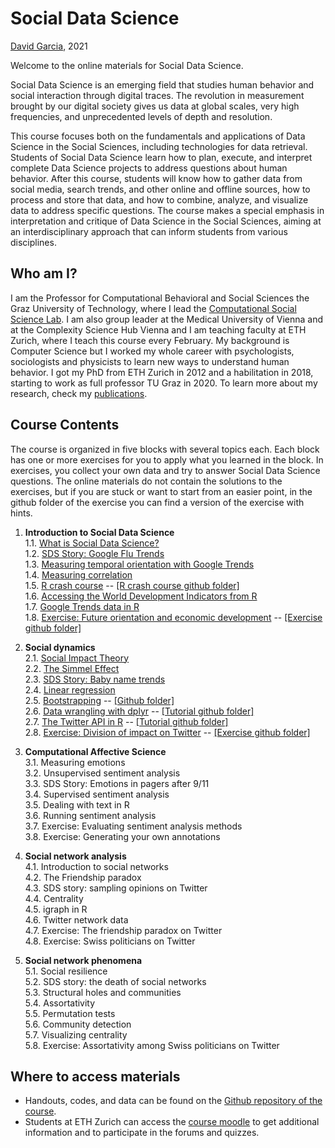 # Social Data Science

[David Garcia](http://dgarcia.eu), 2021

Welcome to the online materials for Social Data Science.

Social Data Science is an emerging field that studies human behavior and social interaction through digital traces. The revolution in measurement brought by our digital society gives us data at global scales, very high frequencies, and unprecedented levels of depth and resolution.

This course focuses both on the fundamentals and applications of Data Science in the Social Sciences, including technologies for data retrieval. Students of Social Data Science learn how to plan, execute, and interpret complete Data Science projects to address questions about human behavior. After this course, students will know how to gather data from social media, search trends, and other online and offline sources, how to process and store that data, and how to combine, analyze, and visualize data to address specific questions. The course makes a special emphasis in interpretation and critique of Data Science in the Social Sciences, aiming at an interdisciplinary approach that can inform students from various disciplines.

## Who am I?

I am the Professor for Computational Behavioral and Social Sciences the Graz University of Technology, where I lead the [Computational Social Science Lab](http://www.csslab.at). I am also group leader at the Medical University of Vienna and at the Complexity Science Hub Vienna and I am teaching faculty at ETH Zurich, where I teach this course every February. My background is Computer Science but I worked my whole career with psychologists, sociologists and physicists to learn new ways to understand human behavior. I got my PhD from ETH Zurich in 2012 and a habilitation in 2018, starting to work as full professor TU Graz in 2020. To learn more about my research, check my [publications](https://dgarcia.eu/full-publication-list/).

## Course Contents

The course is organized in five blocks with several topics each. Each block has one or more exercises for you to apply what you learned in the block. In exercises, you collect your own data and try to answer Social Data Science questions. The online materials do not contain the solutions to the exercises, but if you are stuck or want to start from an easier point, in the github folder of the exercise you can find a version of the exercise with hints.

1. **Introduction to Social Data Science**  
1.1. [What is Social Data Science?](https://dgarcia-eu.github.io/SocialDataScience/011_IntroductionToSDS/Introduction.html)  
1.2. [SDS Story: Google Flu Trends](https://dgarcia-eu.github.io/SocialDataScience/012_GoogleFluTrends/GoogleFluTrends.html)  
1.3. [Measuring temporal orientation with Google Trends](https://dgarcia-eu.github.io/SocialDataScience/013_TemporalOrientation/TemporalOrientationGtrends.html)  
1.4. [Measuring correlation](https://dgarcia-eu.github.io/SocialDataScience/014_Correlation/MeasuringCorrelation.html)  
1.5. [R crash course](https://dgarcia-eu.github.io/SocialDataScience/015_RCrashCourse/RCrashCourse.html) -- [[R crash course github folder]](https://github.com/dgarcia-eu/SocialDataScience/tree/master/015_RCrashCourse)  
1.6. [Accessing the World Development Indicators from R](https://dgarcia-eu.github.io/SocialDataScience/016_WDI/WDI.html)  
1.7. [Google Trends data in R  ](https://dgarcia-eu.github.io/SocialDataScience/017_gtrendsR/gtrendsR.html)  
1.8. [Exercise: Future orientation and economic development](https://dgarcia-eu.github.io/SocialDataScience/018_FOIExercise/GDP_FOI.html) -- [[Exercise github folder]](https://github.com/dgarcia-eu/SocialDataScience/tree/master/018_FOIExercise)

2. **Social dynamics**  
2.1. [Social Impact Theory](https://dgarcia-eu.github.io/SocialDataScience/021_SocialImpactTheory/SIT.html)  
2.2. [The Simmel Effect](https://dgarcia-eu.github.io/SocialDataScience/022_SimmelEffect/SimmelEffect.html)  
2.3. [SDS Story: Baby name trends](https://dgarcia-eu.github.io/SocialDataScience/023_BabyNameTrends/BabyNameTrends.html)  
2.4. [Linear regression](https://dgarcia-eu.github.io/SocialDataScience/024_LinearRegression/LinearRegression.html)  
2.5. [Bootstrapping](https://dgarcia-eu.github.io/SocialDataScience/025_Bootstrapping/Bootstrapping.html) -- [[Github folder]](https://github.com/dgarcia-eu/SocialDataScience/tree/master/025_Bootstrapping)  
2.6. [Data wrangling with dplyr](https://dgarcia-eu.github.io/SocialDataScience/026_dplyr/dplyr.html) -- [[Tutorial github folder]](https://github.com/dgarcia-eu/SocialDataScience/tree/master/026_dplyr)  
2.7. [The Twitter API in R](https://dgarcia-eu.github.io/SocialDataScience/027_rtweet/rtweet.html) -- [[Tutorial github folder]](https://github.com/dgarcia-eu/SocialDataScience/tree/master/027_rtweet)  
2.8. [Exercise: Division of impact on Twitter](https://dgarcia-eu.github.io/SocialDataScience/028_SITTwitter/SIT_Twitter.html) -- [[Exercise github folder]](https://github.com/dgarcia-eu/SocialDataScience/tree/master/028_SITTwitter)
	
3. **Computational Affective Science**  
3.1. Measuring emotions  
3.2. Unsupervised sentiment analysis  
3.3. SDS Story: Emotions in pagers after 9/11  
3.4. Supervised sentiment analysis  
3.5. Dealing with text in R  
3.6. Running sentiment analysis  
3.7. Exercise: Evaluating sentiment analysis methods  
3.8. Exercise: Generating your own annotations  

4. **Social network analysis**  
4.1. Introduction to social networks  
4.2. The Friendship paradox  
4.3. SDS story: sampling opinions on Twitter  
4.4. Centrality  
4.5. igraph in R  
4.6. Twitter network data  
4.7. Exercise: The friendship paradox on Twitter  
4.8. Exercise: Swiss politicians on Twitter  

5. **Social network phenomena**  
5.1. Social resilience  
5.2. SDS story: the death of social networks  
5.3. Structural holes and communities  
5.4. Assortativity  
5.5. Permutation tests   
5.6. Community detection  
5.7. Visualizing centrality  
5.8. Exercise: Assortativity among Swiss politicians on Twitter

## Where to access materials

- Handouts, codes, and data can be found on the [Github repository of the course](https://github.com/dgarcia-eu/SocialDataScience).
- Students at ETH Zurich can access the [course moodle](https://moodle-app2.let.ethz.ch/course/view.php?id=14192) to get additional information and to participate in the forums and quizzes.
